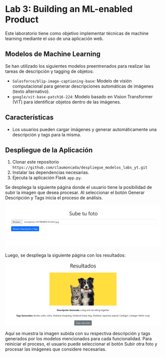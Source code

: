 # Lab 3: Building an ML-enabled Product

Este laboratorio tiene como objetivo implementar técnicas de machine learning mediante el uso de una aplicación web.

## Modelos de Machine Learning
Se han utilizado los siguientes modelos preentrenados para realizar las tareas de descripción y tagging de objetos:
- `Salesforce/blip-image-captioning-base`: Modelo de visión computacional para generar descripciones automáticas de imágenes (texto alternativo).
- `google/vit-base-patch16-224`: Modelo basado en Vision Transformer (ViT) para identificar objetos dentro de las imágenes.

## Características
- Los usuarios pueden cargar imágenes y generar automáticamente una descripción y tags para la misma.

## Despliegue de la Aplicación
1. Clonar este repositorio `https://github.com/claumoncada/despliegue_modelos_labs_yt.git`
2. Instalar las dependencias necesarias.
3. Ejecuta la aplicación Flask `app.py`.

Se despliega la siguiente página donde el usuario tiene la posibilidad de subir la imagen que desea procesar. Al seleccionar el botón Generar Descripción y Tags inicia el proceso de análisis.

<img src="lab3/images_rd/upload_image.png">

Luego, se despliega la siguiente página con los resultados:

<img src="lab3/images_rd/results_lab2.png">

Aquí se muestra la imagen subida con su respectiva descripción y tags generados por los modelos mencionados para cada funcionalidad. Para reiniciar el proceso, el usuario puede seleccionar el botón Subir otra foto y procesar las imágenes que considere necesarias. 

